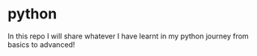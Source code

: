 # python
In this repo I will share whatever I have learnt in my python journey from basics to advanced!